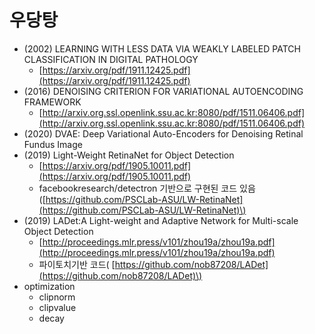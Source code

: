 # 우당탕

* \(2002\) LEARNING WITH LESS DATA VIA WEAKLY LABELED PATCH CLASSIFICATION IN DIGITAL PATHOLOGY
  * [https://arxiv.org/pdf/1911.12425.pdf](https://arxiv.org/pdf/1911.12425.pdf)
* \(2016\) DENOISING CRITERION FOR VARIATIONAL AUTOENCODING FRAMEWORK
  * [http://arxiv.org.ssl.openlink.ssu.ac.kr:8080/pdf/1511.06406.pdf](http://arxiv.org.ssl.openlink.ssu.ac.kr:8080/pdf/1511.06406.pdf)
* \(2020\) DVAE: Deep Variational Auto-Encoders for Denoising Retinal Fundus Image
* \(2019\) Light-Weight RetinaNet for Object Detection
  * [https://arxiv.org/pdf/1905.10011.pdf](https://arxiv.org/pdf/1905.10011.pdf)
  * facebookresearch/detectron 기반으로 구현된 코드 있음\([https://github.com/PSCLab-ASU/LW-RetinaNet](https://github.com/PSCLab-ASU/LW-RetinaNet)\)
* \(2019\) LADet:A Light-weight and Adaptive Network for Multi-scale Object Detection
  * [http://proceedings.mlr.press/v101/zhou19a/zhou19a.pdf](http://proceedings.mlr.press/v101/zhou19a/zhou19a.pdf)
  * 파이토치기반 코드\( [https://github.com/nob87208/LADet](https://github.com/nob87208/LADet)\)
* optimization
  * clipnorm
  * clipvalue
  * decay



